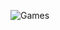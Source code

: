 ![Games](https://media.discordapp.net/attachments/863323418447446026/907464379186970634/Decode.png?width=590&height=559)
